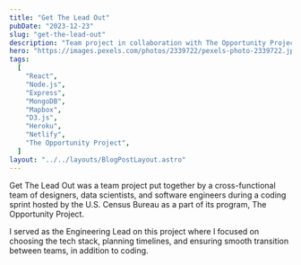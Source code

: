 ```yaml
---
title: "Get The Lead Out"
pubDate: "2023-12-23"
slug: "get-the-lead-out"
description: "Team project in collaboration with The Opportunity Project, an initiative of the U.S. Census Bureau"
hero: "https://images.pexels.com/photos/2339722/pexels-photo-2339722.jpeg?auto=compress&cs=tinysrgb&w=1260&h=750&dpr=1"
tags:
  [
    "React",
    "Node.js",
    "Express",
    "MongoDB",
    "Mapbox",
    "D3.js",
    "Heroku",
    "Netlify",
    "The Opportunity Project",
  ]
layout: "../../layouts/BlogPostLayout.astro"
---
```


Get The Lead Out was a team project put together by a cross-functional team of designers, data scientists, and software engineers during a coding sprint hosted by the U.S. Census Bureau as a part of its program, The Opportunity Project.

I served as the Engineering Lead on this project where I focused on choosing the tech stack, planning timelines, and ensuring smooth transition between teams, in addition to coding.
